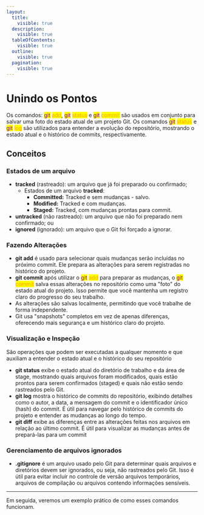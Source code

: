 ```yaml
---
layout:
  title:
    visible: true
  description:
    visible: true
  tableOfContents:
    visible: true
  outline:
    visible: true
  pagination:
    visible: true
---
```


# Unindo os Pontos

Os comandos: <mark style="color:purple;">git</mark> <mark style="color:orange;">add</mark>, <mark style="color:purple;">git</mark> <mark style="color:orange;">status</mark> e <mark style="color:purple;">git</mark> <mark style="color:orange;">commit</mark> são usados em conjunto para salvar uma foto do estado atual de um projeto Git. Os comandos <mark style="color:purple;">git</mark> <mark style="color:orange;">status</mark> e <mark style="color:purple;">git</mark> <mark style="color:orange;">log</mark> são utilizados para entender a evolução do repositório, mostrando o estado atual e o histórico de commits, respectivamente.

## Conceitos

### Estados de um arquivo

* **tracked** (rastreado): um arquivo que já foi preparado ou confirmado;
  * Estados de um arquivo **tracked**:
    * **Committed:** Tracked e sem mudanças - salvo.
    * **Modified:** Tracked e com mudanças.
    * **Staged:** Tracked, com mudanças prontas para commit.
* **untracked**  (não rastreado): um arquivo que não foi preparado nem confirmado; ou
* **ignored** (ignorado): um arquivo que o Git foi forçado a ignorar.

### Fazendo Alterações

* **git add** é usado para selecionar quais mudanças serão incluídas no próximo commit. Ele prepara as alterações para serem registradas no histórico do projeto.
* **git commit** após utilizar o <mark style="color:purple;">git</mark> <mark style="color:orange;">add</mark> para preparar as mudanças, o <mark style="color:purple;">git</mark> <mark style="color:orange;">commit</mark> salva essas alterações no repositório como uma "foto" do estado atual do projeto. Isso permite que você mantenha um registro claro do progresso do seu trabalho.
* As alterações são salvas localmente, permitindo que você trabalhe de forma independente.
* Git usa "snapshots" completos em vez de apenas diferenças, oferecendo mais segurança e um histórico claro do projeto.

### Visualização e Inspeção

São operações que podem ser executadas a qualquer momento e que auxiliam a entender o estado atual e o histórico do seu repositório

* **git status** exibe o estado atual do diretório de trabalho e da área de stage, mostrando quais arquivos foram modificados, quais estão prontos para serem confirmados (staged) e quais não estão sendo rastreados pelo Git.
* **git log** mostra o histórico de commits do repositório, exibindo detalhes como o autor, a data, a mensagem do commit e o identificador único (hash) do commit. É útil para navegar pelo histórico de commits do projeto e entender as mudanças ao longo do tempo.
* **git diff** exibe as diferenças entre as alterações feitas nos arquivos em relação ao último commit. É útil para visualizar as mudanças antes de prepará-las para um commit

### Gerenciamento de arquivos ignorados

* **.gitignore** é um arquivo usado pelo Git para determinar quais arquivos e diretórios devem ser ignorados, ou seja, não rastreados pelo Git. Isso é útil para evitar incluir no controle de versão arquivos temporários, arquivos de compilação ou arquivos contendo informações sensíveis.&#x20;

***

Em seguida, veremos um exemplo prático de como esses comandos funcionam.
